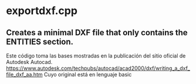 # exportdxf.cpp
Creates a minimal DXF file 
that only contains the ENTITIES section. 
----------------------------------------------------------------------------
Este código toma las bases mostradas en la publicación del sitio oficial de Autodesk Autocad.
https://www.autodesk.com/techpubs/autocad/acad2000/dxf/writing_a_dxf_file_dxf_aa.htm
Cuyo original está en lenguaje basic

